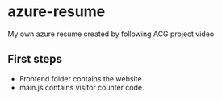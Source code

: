 # azure-resume
My own azure resume created by following ACG project video

## First steps

- Frontend folder contains the website.
- main.js contains visitor counter code.
